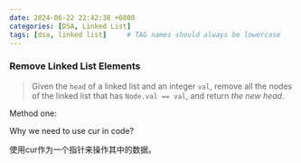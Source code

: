 ```yaml
---
date: 2024-06-22 22:42:38 +0800
categories: [DSA, Linked List]
tags: [dsa, linked list]     # TAG names should always be lowercase
---
```


### Remove Linked List Elements

> Given the `head` of a linked list and an integer `val`, remove all the nodes of the linked list that has `Node.val == val`, and return *the new head*.

Method one:

Why we need to use cur in code?

使用cur作为一个指针来操作其中的数据。
